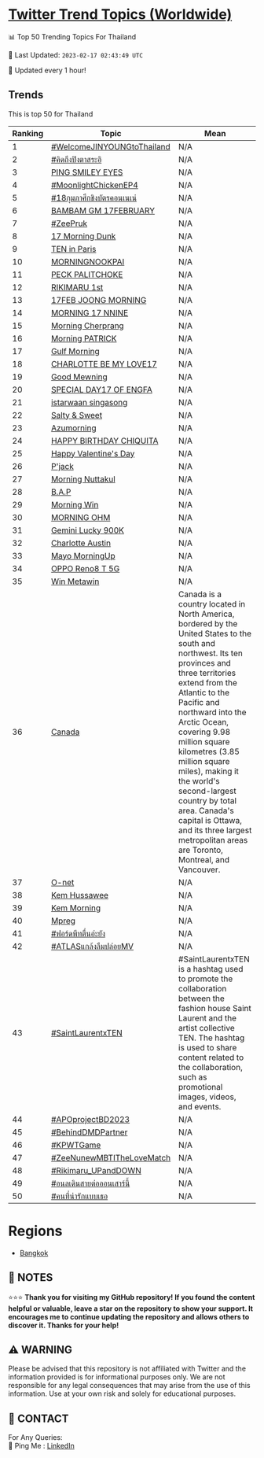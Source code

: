 [Twitter Trend Topics (Worldwide)](https://github.com/ErcinDedeoglu/Twitter-Trend-Topics)
==========


📊 Top 50 Trending Topics For Thailand

📆 Last Updated: `2023-02-17 02:43:49 UTC`

🔧 Updated every 1 hour!


## Trends

This is top 50 for Thailand

| Ranking | Topic | Mean |
| ------- | ------------ | ------------ |
| 1 | [#WelcomeJINYOUNGtoThailand](http://twitter.com/search?q=%23WelcomeJINYOUNGtoThailand) | N/A |
| 2 | [#คิดถึงปิงตาสระอิ](http://twitter.com/search?q=%23%e0%b8%84%e0%b8%b4%e0%b8%94%e0%b8%96%e0%b8%b6%e0%b8%87%e0%b8%9b%e0%b8%b4%e0%b8%87%e0%b8%95%e0%b8%b2%e0%b8%aa%e0%b8%a3%e0%b8%b0%e0%b8%ad%e0%b8%b4) | N/A |
| 3 | [PING SMILEY EYES](http://twitter.com/search?q=PING+SMILEY+EYES) | N/A |
| 4 | [#MoonlightChickenEP4](http://twitter.com/search?q=%23MoonlightChickenEP4) | N/A |
| 5 | [#18กุมภาศึกชิงบัตรคอนเนเน่](http://twitter.com/search?q=%2318%e0%b8%81%e0%b8%b8%e0%b8%a1%e0%b8%a0%e0%b8%b2%e0%b8%a8%e0%b8%b6%e0%b8%81%e0%b8%8a%e0%b8%b4%e0%b8%87%e0%b8%9a%e0%b8%b1%e0%b8%95%e0%b8%a3%e0%b8%84%e0%b8%ad%e0%b8%99%e0%b9%80%e0%b8%99%e0%b9%80%e0%b8%99%e0%b9%88) | N/A |
| 6 | [BAMBAM GM 17FEBRUARY](http://twitter.com/search?q=BAMBAM+GM+17FEBRUARY) | N/A |
| 7 | [#ZeePruk](http://twitter.com/search?q=%23ZeePruk) | N/A |
| 8 | [17 Morning Dunk](http://twitter.com/search?q=17+Morning+Dunk) | N/A |
| 9 | [TEN in Paris](http://twitter.com/search?q=TEN+in+Paris) | N/A |
| 10 | [MORNING​ NOOKPAI](http://twitter.com/search?q=MORNING%e2%80%8b+NOOKPAI) | N/A |
| 11 | [PECK PALITCHOKE](http://twitter.com/search?q=PECK+PALITCHOKE) | N/A |
| 12 | [RIKIMARU 1st](http://twitter.com/search?q=RIKIMARU+1st) | N/A |
| 13 | [17FEB JOONG MORNING](http://twitter.com/search?q=17FEB+JOONG+MORNING) | N/A |
| 14 | [MORNING 17 NNINE](http://twitter.com/search?q=MORNING+17+NNINE) | N/A |
| 15 | [Morning Cherprang](http://twitter.com/search?q=Morning+Cherprang) | N/A |
| 16 | [Morning PATRICK](http://twitter.com/search?q=Morning+PATRICK) | N/A |
| 17 | [Gulf Morning](http://twitter.com/search?q=Gulf+Morning) | N/A |
| 18 | [CHARLOTTE BE MY LOVE17](http://twitter.com/search?q=CHARLOTTE+BE+MY+LOVE17) | N/A |
| 19 | [Good Mewning](http://twitter.com/search?q=Good+Mewning) | N/A |
| 20 | [SPECIAL DAY17 OF ENGFA](http://twitter.com/search?q=SPECIAL+DAY17+OF+ENGFA) | N/A |
| 21 | [istarwaan singasong](http://twitter.com/search?q=istarwaan+singasong) | N/A |
| 22 | [Salty & Sweet](http://twitter.com/search?q=Salty+%26+Sweet) | N/A |
| 23 | [Azumorning](http://twitter.com/search?q=Azumorning) | N/A |
| 24 | [HAPPY BIRTHDAY CHIQUITA](http://twitter.com/search?q=HAPPY+BIRTHDAY+CHIQUITA) | N/A |
| 25 | [Happy Valentine's Day](http://twitter.com/search?q=Happy+Valentine%27s+Day) | N/A |
| 26 | [P'jack](http://twitter.com/search?q=P%27jack) | N/A |
| 27 | [Morning Nuttakul](http://twitter.com/search?q=Morning+Nuttakul) | N/A |
| 28 | [B.A.P](http://twitter.com/search?q=B.A.P) | N/A |
| 29 | [Morning Win](http://twitter.com/search?q=Morning+Win) | N/A |
| 30 | [MORNING OHM](http://twitter.com/search?q=MORNING+OHM) | N/A |
| 31 | [Gemini Lucky 900K](http://twitter.com/search?q=Gemini+Lucky+900K) | N/A |
| 32 | [Charlotte Austin](http://twitter.com/search?q=Charlotte+Austin) | N/A |
| 33 | [Mayo MorningUp](http://twitter.com/search?q=Mayo+MorningUp) | N/A |
| 34 | [OPPO Reno8 T 5G](http://twitter.com/search?q=OPPO+Reno8+T+5G) | N/A |
| 35 | [Win Metawin](http://twitter.com/search?q=Win+Metawin) | N/A |
| 36 | [Canada](http://twitter.com/search?q=Canada) | Canada is a country located in North America, bordered by the United States to the south and northwest. Its ten provinces and three territories extend from the Atlantic to the Pacific and northward into the Arctic Ocean, covering 9.98 million square kilometres (3.85 million square miles), making it the world's second-largest country by total area. Canada's capital is Ottawa, and its three largest metropolitan areas are Toronto, Montreal, and Vancouver. |
| 37 | [O-net](http://twitter.com/search?q=O-net) | N/A |
| 38 | [Kem Hussawee](http://twitter.com/search?q=Kem+Hussawee) | N/A |
| 39 | [Kem Morning](http://twitter.com/search?q=Kem+Morning) | N/A |
| 40 | [Mpreg](http://twitter.com/search?q=Mpreg) | N/A |
| 41 | [#ฟอร์ดพีทตื่นอ่ะยัง](http://twitter.com/search?q=%23%e0%b8%9f%e0%b8%ad%e0%b8%a3%e0%b9%8c%e0%b8%94%e0%b8%9e%e0%b8%b5%e0%b8%97%e0%b8%95%e0%b8%b7%e0%b9%88%e0%b8%99%e0%b8%ad%e0%b9%88%e0%b8%b0%e0%b8%a2%e0%b8%b1%e0%b8%87) | N/A |
| 42 | [#ATLASแกล้งลืมปล่อยMV](http://twitter.com/search?q=%23ATLAS%e0%b9%81%e0%b8%81%e0%b8%a5%e0%b9%89%e0%b8%87%e0%b8%a5%e0%b8%b7%e0%b8%a1%e0%b8%9b%e0%b8%a5%e0%b9%88%e0%b8%ad%e0%b8%a2MV) | N/A |
| 43 | [#SaintLaurentxTEN](http://twitter.com/search?q=%23SaintLaurentxTEN) | #SaintLaurentxTEN is a hashtag used to promote the collaboration between the fashion house Saint Laurent and the artist collective TEN. The hashtag is used to share content related to the collaboration, such as promotional images, videos, and events. |
| 44 | [#APOprojectBD2023](http://twitter.com/search?q=%23APOprojectBD2023) | N/A |
| 45 | [#BehindDMDPartner](http://twitter.com/search?q=%23BehindDMDPartner) | N/A |
| 46 | [#KPWTGame](http://twitter.com/search?q=%23KPWTGame) | N/A |
| 47 | [#ZeeNunewMBTITheLoveMatch](http://twitter.com/search?q=%23ZeeNunewMBTITheLoveMatch) | N/A |
| 48 | [#Rikimaru_UPandDOWN](http://twitter.com/search?q=%23Rikimaru_UPandDOWN) | N/A |
| 49 | [#อนลเดินสายต่อออนเสาร์นี้](http://twitter.com/search?q=%23%e0%b8%ad%e0%b8%99%e0%b8%a5%e0%b9%80%e0%b8%94%e0%b8%b4%e0%b8%99%e0%b8%aa%e0%b8%b2%e0%b8%a2%e0%b8%95%e0%b9%88%e0%b8%ad%e0%b8%ad%e0%b8%ad%e0%b8%99%e0%b9%80%e0%b8%aa%e0%b8%b2%e0%b8%a3%e0%b9%8c%e0%b8%99%e0%b8%b5%e0%b9%89) | N/A |
| 50 | [#คนที่น่ารักแบบเธอ](http://twitter.com/search?q=%23%e0%b8%84%e0%b8%99%e0%b8%97%e0%b8%b5%e0%b9%88%e0%b8%99%e0%b9%88%e0%b8%b2%e0%b8%a3%e0%b8%b1%e0%b8%81%e0%b9%81%e0%b8%9a%e0%b8%9a%e0%b9%80%e0%b8%98%e0%b8%ad) | N/A |



# Regions

* [Bangkok](</Thailand/Bangkok.md>)



## 📝 NOTES

⭐⭐⭐ **Thank you for visiting my GitHub repository! If you found the content helpful or valuable, leave a star on the repository to show your support. It encourages me to continue updating the repository and allows others to discover it. Thanks for your help!**


## ⚠️ WARNING

Please be advised that this repository is not affiliated with Twitter and the information provided is for informational purposes only. We are not responsible for any legal consequences that may arise from the use of this information. Use at your own risk and solely for educational purposes.


## 📨 CONTACT

 For Any Queries:  
            🏓 Ping Me : [LinkedIn](https://www.linkedin.com/in/ercindedeoglu/)
